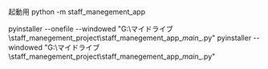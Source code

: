 起動用
python -m staff_manegement_app

pyinstaller --onefile --windowed "G:\マイドライブ\staff_manegement_project\staff_manegement_app\__main__.py"
pyinstaller --windowed "G:\マイドライブ\staff_manegement_project\staff_manegement_app\__main__.py"